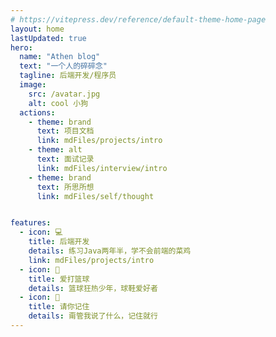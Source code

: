 ```yaml
---
# https://vitepress.dev/reference/default-theme-home-page
layout: home
lastUpdated: true
hero:
  name: "Athen blog"
  text: "一个人的碎碎念"
  tagline: 后端开发/程序员
  image:
    src: /avatar.jpg
    alt: cool 小狗
  actions:
    - theme: brand
      text: 项目文档
      link: mdFiles/projects/intro
    - theme: alt
      text: 面试记录
      link: mdFiles/interview/intro
    - theme: brand
      text: 所思所想
      link: mdFiles/self/thought


features:
  - icon: 💻
    title: 后端开发
    details: 练习Java两年半，学不会前端的菜鸡
    link: mdFiles/projects/intro
  - icon: 🏀
    title: 爱打篮球
    details: 篮球狂热少年，球鞋爱好者
  - icon: 🧩
    title: 请你记住
    details: 甭管我说了什么，记住就行
---
```


<style>:root {
  --vp-home-hero-name-color: transparent;
  --vp-home-hero-name-background: -webkit-linear-gradient(120deg, #bd34fe 30%, #41d1ff);

  --vp-home-hero-image-background-image: linear-gradient(-45deg, #bd34fe 50%, #47caff 50%);
  --vp-home-hero-image-filter: blur(44px);
}

@media (min-width: 640px) {
  :root {
    --vp-home-hero-image-filter: blur(56px);
  }
}

@media (min-width: 960px) {
  :root {
    --vp-home-hero-image-filter: blur(68px);
  }
}
</style>

